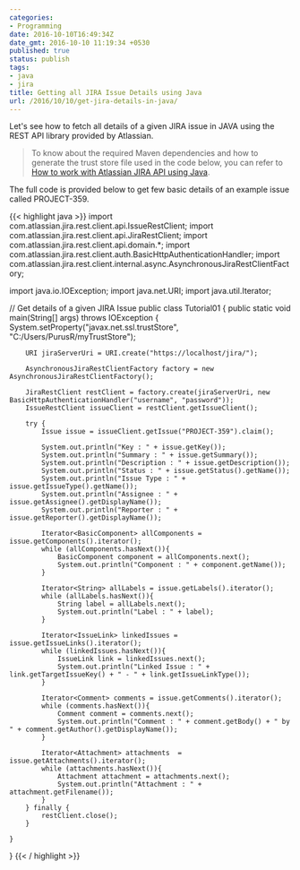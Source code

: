 ```yaml
---
categories:
- Programming
date: 2016-10-10T16:49:34Z
date_gmt: 2016-10-10 11:19:34 +0530
published: true
status: publish
tags:
- java
- jira
title: Getting all JIRA Issue Details using Java
url: /2016/10/10/get-jira-details-in-java/
---
```


Let's see how to fetch all details of a given JIRA issue in JAVA using the REST API library provided by Atlassian.

> To know about the required Maven dependencies and how to generate the trust store file used in the code below, you can refer to [How to work with Atlassian JIRA API using Java]({{site.baseurl}}/programming/2016/09/18/how-to-use-JIRA-API-in-Java.html).

The full code is provided below to get few basic details of an example issue called PROJECT-359.

{{< highlight java >}}
import com.atlassian.jira.rest.client.api.IssueRestClient;
import com.atlassian.jira.rest.client.api.JiraRestClient;
import com.atlassian.jira.rest.client.api.domain.*;
import com.atlassian.jira.rest.client.auth.BasicHttpAuthenticationHandler;
import com.atlassian.jira.rest.client.internal.async.AsynchronousJiraRestClientFactory;

import java.io.IOException;
import java.net.URI;
import java.util.Iterator;

// Get details of a given JIRA Issue
public class Tutorial01 {
    public static void main(String[] args) throws IOException {
        System.setProperty("javax.net.ssl.trustStore", "C:/Users/PurusR/myTrustStore");

        URI jiraServerUri = URI.create("https://localhost/jira/");

        AsynchronousJiraRestClientFactory factory = new AsynchronousJiraRestClientFactory();

        JiraRestClient restClient = factory.create(jiraServerUri, new BasicHttpAuthenticationHandler("username", "password"));
        IssueRestClient issueClient = restClient.getIssueClient();

        try {
            Issue issue = issueClient.getIssue("PROJECT-359").claim();

            System.out.println("Key : " + issue.getKey());
            System.out.println("Summary : " + issue.getSummary());
            System.out.println("Description : " + issue.getDescription());
            System.out.println("Status : " + issue.getStatus().getName());
            System.out.println("Issue Type : " + issue.getIssueType().getName());
            System.out.println("Assignee : " + issue.getAssignee().getDisplayName());
            System.out.println("Reporter : " + issue.getReporter().getDisplayName());

            Iterator<BasicComponent> allComponents = issue.getComponents().iterator();
            while (allComponents.hasNext()){
                BasicComponent component = allComponents.next();
                System.out.println("Component : " + component.getName());
            }

            Iterator<String> allLabels = issue.getLabels().iterator();
            while (allLabels.hasNext()){
                String label = allLabels.next();
                System.out.println("Label : " + label);
            }

            Iterator<IssueLink> linkedIssues = issue.getIssueLinks().iterator();
            while (linkedIssues.hasNext()){
                IssueLink link = linkedIssues.next();
                System.out.println("Linked Issue : " + link.getTargetIssueKey() + " - " + link.getIssueLinkType());
            }

            Iterator<Comment> comments = issue.getComments().iterator();
            while (comments.hasNext()){
                Comment comment = comments.next();
                System.out.println("Comment : " + comment.getBody() + " by " + comment.getAuthor().getDisplayName());
            }

            Iterator<Attachment> attachments  = issue.getAttachments().iterator();
            while (attachments.hasNext()){
                Attachment attachment = attachments.next();
                System.out.println("Attachment : " + attachment.getFilename());
            }
        } finally {
            restClient.close();
        }

    }
}
{{< / highlight >}}
